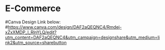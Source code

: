 # E-Commerce
#Canva Design Link below:
#https://www.canva.com/design/DAF2aQEQNC4/Rmdej-xZxXMDP_l_RlnYLQ/edit?utm_content=DAF2aQEQNC4&utm_campaign=designshare&utm_medium=link2&utm_source=sharebutton
